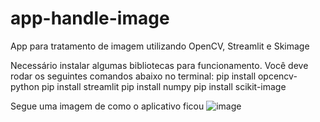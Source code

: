 # app-handle-image
App para tratamento de imagem utilizando OpenCV, Streamlit e Skimage

Necessário instalar algumas bibliotecas para funcionamento. Você deve rodar os seguintes comandos abaixo no terminal:
pip install opcencv-python
pip install streamlit
pip install numpy
pip install scikit-image

Segue uma imagem de como o aplicativo ficou
![image](https://github.com/Samuca23/app-handle-image/assets/65980405/7f091761-5139-46fc-ab49-9b6b5a827fc4)
